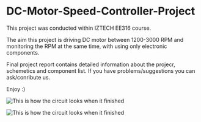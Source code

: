 # DC-Motor-Speed-Controller-Project
This project was conducted within IZTECH EE316 course.

The aim this project is driving DC motor between 1200-3000 RPM and monitoring the RPM at the same time, with using only electronic components.

Final project report contains detailed information about the projecr, schemetics and component list.
If you have problems/suggestions you can ask/conribute us.

Enjoy :)

![This is how the circuit looks when it finished](https://github.com/hasanharman/DC-Motor-Speed-Controller-Project/blob/master/Project.png)

![This is how the circuit looks when it finished](https://github.com/hasanharman/DC-Motor-Speed-Controller-Project/blob/master/project.gif)

